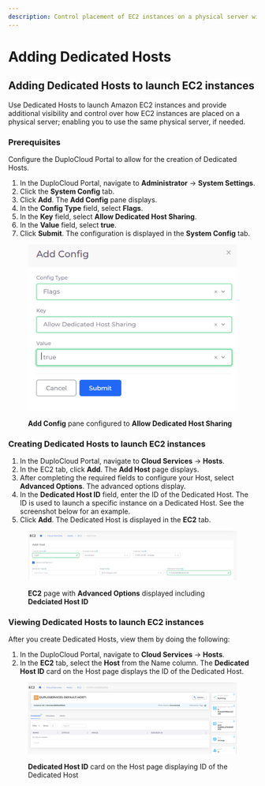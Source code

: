 ```yaml
---
description: Control placement of EC2 instances on a physical server with a Dedicated Host
---
```


# Adding Dedicated Hosts

## Adding Dedicated Hosts to launch EC2 instances

Use Dedicated Hosts to launch Amazon EC2 instances and provide additional visibility and control over how EC2 instances are placed on a physical server; enabling you to use the same physical server, if needed.

### Prerequisites

Configure the DuploCloud Portal to allow for the creation of Dedicated Hosts.

1. In the DuploCloud Portal, navigate to **Administrator** -> **System Settings**.
2. Click the **System Config** tab.
3. Click **Add**. The **Add Config** pane displays.
4. In the **Config Type** field, select **Flags**.
5. In the **Key** field, select **Allow Dedicated Host Sharing**.
6. In the **Value** field, select **true**.
7. Click **Submit**. The configuration is displayed in the **System Config** tab.

<div align="left">

<figure><img src="../../../.gitbook/assets/image (106) (2).png" alt=""><figcaption><p><strong>Add Config</strong> pane configured to <strong>Allow Dedicated Host Sharing</strong> </p></figcaption></figure>

</div>

### Creating Dedicated Hosts to launch EC2 instances

1. In the DuploCloud Portal, navigate to **Cloud Services** -> **Hosts**.
2. In the EC2 tab, click **Add**. The **Add Host** page displays.
3. After completing the required fields to configure your Host, select **Advanced Options**. The advanced options display.
4. In the **Dedicated Host ID** field, enter the ID of the Dedicated Host. The ID is used to launch a specific instance on a Dedicated Host. See the screenshot below for an example.
5. Click **Add**. The Dedicated Host is displayed in the **EC2** tab.

<figure><img src="../../../.gitbook/assets/screenshot-nimbusweb.me-2024.02.18-13_07_38.png" alt=""><figcaption><p><strong>EC2</strong> page with <strong>Advanced Options</strong> displayed including <strong>Dedciated Host ID</strong></p></figcaption></figure>

### Viewing Dedicated Hosts to launch EC2 instances

After you create Dedicated Hosts, view them by doing the following:

1. In the DuploCloud Portal, navigate to **Cloud Services** -> **Hosts**.
2. In the **EC2** tab, select the **Host** from the Name column. The **Dedicated Host ID** card on the Host page displays the ID of the Dedicated Host.

<figure><img src="../../../.gitbook/assets/newshot.png" alt=""><figcaption><p><strong>Dedicated Host ID</strong> card on the Host page displaying ID of the Dedicated Host</p></figcaption></figure>

